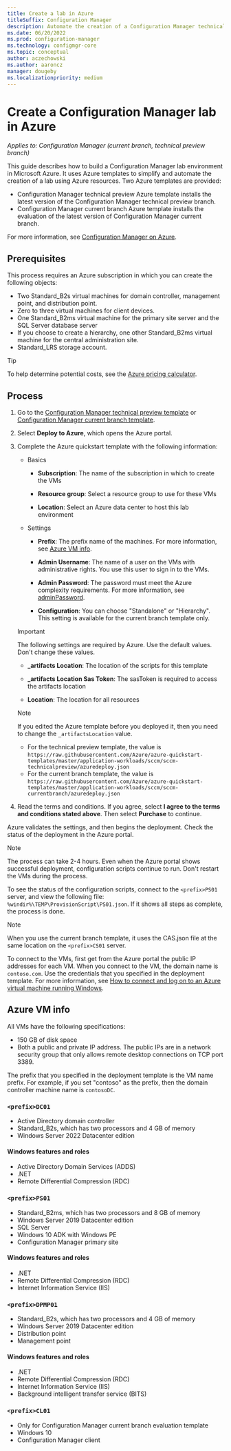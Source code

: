 ```yaml
---
title: Create a lab in Azure
titleSuffix: Configuration Manager
description: Automate the creation of a Configuration Manager technical preview lab or current branch evaluation lab using Azure templates
ms.date: 06/20/2022
ms.prod: configuration-manager
ms.technology: configmgr-core
ms.topic: conceptual
author: aczechowski
ms.author: aaroncz
manager: dougeby
ms.localizationpriority: medium
---
```


# Create a Configuration Manager lab in Azure

*Applies to: Configuration Manager (current branch, technical preview branch)*

<!--3556017
> [!Important]
> As of June 20, 2022, there is a known issue with the Azure templates for lab environments. We are working on resolving the issue and we will update this message when it's resolved. For more information, see [known issues](#known-issues). <!--icm 314312504-->

This guide describes how to build a Configuration Manager lab environment in Microsoft Azure. It uses Azure templates to simplify and automate the creation of a lab using Azure resources. Two Azure templates are provided: 

- Configuration Manager technical preview Azure template installs the latest version of the Configuration Manager technical preview branch.
- Configuration Manager current branch Azure template installs the evaluation of the latest version of Configuration Manager current branch. 

For more information, see [Configuration Manager on Azure](../understand/configuration-manager-on-azure.yml).



## Prerequisites

This process requires an Azure subscription in which you can create the following objects: 
- Two Standard_B2s virtual machines for domain controller, management point, and distribution point. 
- Zero to three virtual machines for client devices.
- One Standard_B2ms virtual machine for the primary site server and the SQL Server database server
- If you choose to create a hierarchy, one other Standard_B2ms virtual machine for the central administration site.
- Standard_LRS storage account.

> [!Tip]  
> To help determine potential costs, see the [Azure pricing calculator](https://azure.microsoft.com/pricing/calculator/).  



## Process

1. Go to the [Configuration Manager technical preview template](https://azure.microsoft.com/resources/templates/sccm-technicalpreview/) or [Configuration Manager current branch template](https://azure.microsoft.com/resources/templates/sccm-currentbranch/).  

2. Select **Deploy to Azure**, which opens the Azure portal.  

3. Complete the Azure quickstart template with the following information:

    - Basics  

        - **Subscription**: The name of the subscription in which to create the VMs  

        - **Resource group**: Select a resource group to use for these VMs  

        - **Location**: Select an Azure data center to host this lab environment  

    - Settings  

        - **Prefix**: The prefix name of the machines. For more information, see [Azure VM info](#azure-vm-info).  

        - **Admin Username**: The name of a user on the VMs with administrative rights. You use this user to sign in to the VMs.  

        - **Admin Password**: The password must meet the Azure complexity requirements. For more information, see [adminPassword](/rest/api/compute/virtualmachines/createorupdate#osprofile).  
        
        -  **Configuration**: You can choose "Standalone" or "Hierarchy". This setting is available for the current branch template only. 

    > [!Important]  
    > The following settings are required by Azure. Use the default values. Don't change these values.  
    > 
    > - **\_artifacts Location**: The location of the scripts for this template <!-- https://raw.githubusercontent.com/Azure/azure-quickstart-templates/master/sccm-technicalpreview/ -->  
    >
    > - **\_artifacts Location Sas Token**: The sasToken is required to access the artifacts location  
    > 
    > - **Location**: The location for all resources

    > [!NOTE]
    > If you edited the Azure template before you deployed it, then you need to change the `_artifactsLocation` value.
    >
    > - For the technical preview template, the value is `https://raw.githubusercontent.com/Azure/azure-quickstart-templates/master/application-workloads/sccm/sccm-technicalpreview/azuredeploy.json`
    > - For the current branch template, the value is `https://raw.githubusercontent.com/Azure/azure-quickstart-templates/master/application-workloads/sccm/sccm-currentbranch/azuredeploy.json`

4. Read the terms and conditions. If you agree, select **I agree to the terms and conditions stated above**. Then select **Purchase** to continue. 

Azure validates the settings, and then begins the deployment. Check the status of the deployment in the Azure portal. 

> [!NOTE]
> The process can take 2-4 hours. Even when the Azure portal shows successful deployment, configuration scripts continue to run. Don't restart the VMs during the process.

To see the status of the configuration scripts, connect to the `<prefix>PS01` server, and view the following file: `%windir%\TEMP\ProvisionScript\PS01.json`. If it shows all steps as complete, the process is done.

> [!NOTE]
> When you use the current branch template, it uses the CAS.json file at the same location on the `<prefix>CS01` server.

To connect to the VMs, first get from the Azure portal the public IP addresses for each VM. When you connect to the VM, the domain name is `contoso.com`. Use the credentials that you specified in the deployment template. For more information, see [How to connect and log on to an Azure virtual machine running Windows](/azure/virtual-machines/windows/connect-logon).



## Azure VM info

All  VMs have the following specifications:
- 150 GB of disk space
- Both a public and private IP address. The public IPs are in a network security group that only allows remote desktop connections on TCP port 3389. 

The prefix that you specified in the deployment template is the VM name prefix. For example, if you set "contoso" as the prefix, then the domain controller machine name is `contosoDC`.


### `<prefix>DC01`

- Active Directory domain controller
- Standard_B2s, which has two processors and 4 GB of memory
- Windows Server 2022 Datacenter edition

#### Windows features and roles
- Active Directory Domain Services (ADDS)
- .NET
- Remote Differential Compression (RDC)


### `<prefix>PS01`

- Standard_B2ms, which has two processors and 8 GB of memory
- Windows Server 2019 Datacenter edition
- SQL Server
- Windows 10 ADK with Windows PE 
- Configuration Manager primary site

#### Windows features and roles
- .NET
- Remote Differential Compression (RDC) 
- Internet Information Service (IIS)


### `<prefix>DPMP01`

- Standard_B2s, which has two processors and 4 GB of memory
- Windows Server 2019 Datacenter edition
- Distribution point
- Management point

#### Windows features and roles
- .NET
- Remote Differential Compression (RDC) 
- Internet Information Service (IIS)
- Background intelligent transfer service (BITS)

### `<prefix>CL01` 

- Only for Configuration Manager current branch evaluation template
- Windows 10
- Configuration Manager client

<!--icm 314312504
## Known issues
<!--icm 314312504
As of June 20, 2022, there is a known issue with the Azure templates for lab environments. We are working on resolving the issue and we will update this message when it's resolved. This issue occurs during deployment of the template and the following error message is displayed:

```text
{
"status": "Failed",
"error": {
"code": "VMExtensionProvisioningError",
"message": "VM has reported a failure when processing extension 'WorkFlow'. Error message: \"DSC Configuration 'Configuration' completed with error(s). Following are the first few: Failed to create an object of PowerShell class SetupDomain. The SendConfigurationApply function did not succeed. LCM failed to start desired state configuration manually.\"\r\n\r\nMore information on troubleshooting is available at https://aka.ms/VMExtensionDSCWindowsTroubleshoot "
}
}

```
-->